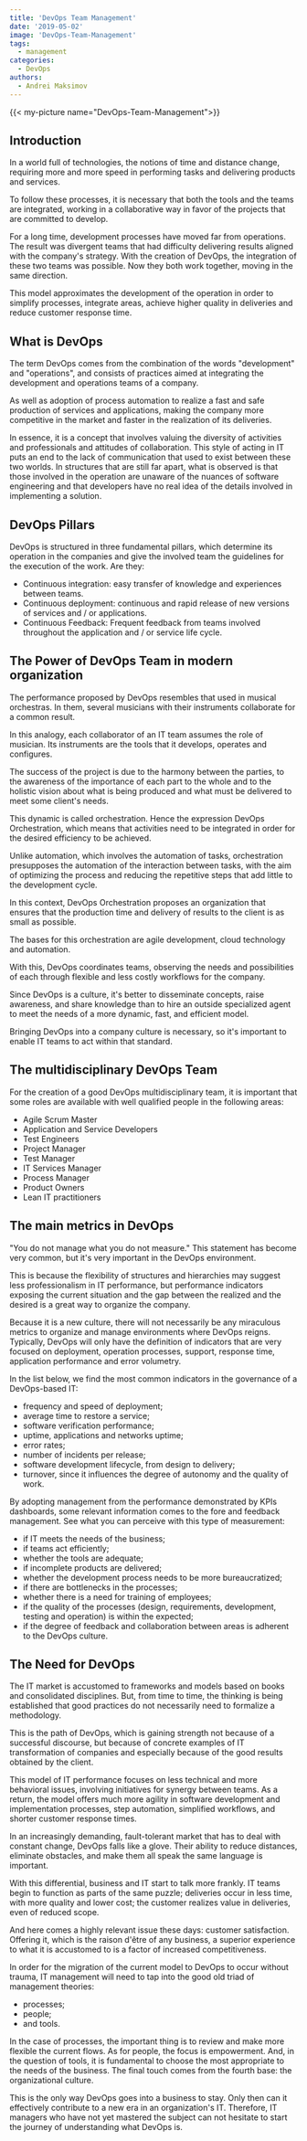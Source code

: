 ```yaml
---
title: 'DevOps Team Management'
date: '2019-05-02'
image: 'DevOps-Team-Management'
tags:
  - management
categories:
  - DevOps
authors:
  - Andrei Maksimov
---
```


{{< my-picture name="DevOps-Team-Management">}}

## Introduction

In a world full of technologies, the notions of time and distance change, requiring more and more speed in performing tasks and delivering products and services.

To follow these processes, it is necessary that both the tools and the teams are integrated, working in a collaborative way in favor of the projects that are committed to develop.

For a long time, development processes have moved far from operations. The result was divergent teams that had difficulty delivering results aligned with the company's strategy. With the creation of DevOps, the integration of these two teams was possible. Now they both work together, moving in the same direction.

This model approximates the development of the operation in order to simplify processes, integrate areas, achieve higher quality in deliveries and reduce customer response time.

## What is DevOps

The term DevOps comes from the combination of the words "development" and "operations", and consists of practices aimed at integrating the development and operations teams of a company.

As well as adoption of process automation to realize a fast and safe production of services and applications, making the company more competitive in the market and faster in the realization of its deliveries.

In essence, it is a concept that involves valuing the diversity of activities and professionals and attitudes of collaboration.
This style of acting in IT puts an end to the lack of communication that used to exist between these two worlds. In structures that are still far apart, what is observed is that those involved in the operation are unaware of the nuances of software engineering and that developers have no real idea of the details involved in implementing a solution.

## DevOps Pillars

DevOps is structured in three fundamental pillars, which determine its operation in the companies and give the involved team the guidelines for the execution of the work. Are they:

- Continuous integration: easy transfer of knowledge and experiences between teams.
- Continuous deployment: continuous and rapid release of new versions of services and / or applications.
- Continuous Feedback: Frequent feedback from teams involved throughout the application and / or service life cycle.

## The Power of DevOps Team in modern organization

The performance proposed by DevOps resembles that used in musical orchestras. In them, several musicians with their instruments collaborate for a common result.

In this analogy, each collaborator of an IT team assumes the role of musician. Its instruments are the tools that it develops, operates and configures.

The success of the project is due to the harmony between the parties, to the awareness of the importance of each part to the whole and to the holistic vision about what is being produced and what must be delivered to meet some client's needs.

This dynamic is called orchestration. Hence the expression DevOps Orchestration, which means that activities need to be integrated in order for the desired efficiency to be achieved.

Unlike automation, which involves the automation of tasks, orchestration presupposes the automation of the interaction between tasks, with the aim of optimizing the process and reducing the repetitive steps that add little to the development cycle.

In this context, DevOps Orchestration proposes an organization that ensures that the production time and delivery of results to the client is as small as possible.

The bases for this orchestration are agile development, cloud technology and automation.

With this, DevOps coordinates teams, observing the needs and possibilities of each through flexible and less costly workflows for the company.

Since DevOps is a culture, it's better to disseminate concepts, raise awareness, and share knowledge than to hire an outside specialized agent to meet the needs of a more dynamic, fast, and efficient model.

Bringing DevOps into a company culture is necessary, so it's important to enable IT teams to act within that standard.

## The multidisciplinary DevOps Team

For the creation of a good DevOps multidisciplinary team, it is important that some roles are available with well qualified people in the following areas:

- Agile Scrum Master
- Application and Service Developers
- Test Engineers
- Project Manager
- Test Manager
- IT Services Manager
- Process Manager
- Product Owners
- Lean IT practitioners

## The main metrics in DevOps

"You do not manage what you do not measure." This statement has become very common, but it's very important in the DevOps environment.

This is because the flexibility of structures and hierarchies may suggest less professionalism in IT performance, but performance indicators exposing the current situation and the gap between the realized and the desired is a great way to organize the company.

Because it is a new culture, there will not necessarily be any miraculous metrics to organize and manage environments where DevOps reigns. Typically, DevOps will only have the definition of indicators that are very focused on deployment, operation processes, support, response time, application performance and error volumetry.

In the list below, we find the most common indicators in the governance of a DevOps-based IT:

- frequency and speed of deployment;
- average time to restore a service;
- software verification performance;
- uptime, applications and networks uptime;
- error rates;
- number of incidents per release;
- software development lifecycle, from design to delivery;
- turnover, since it influences the degree of autonomy and the quality of work.

By adopting management from the performance demonstrated by KPIs dashboards, some relevant information comes to the fore and feedback management. See what you can perceive with this type of measurement:

- if IT meets the needs of the business;
- if teams act efficiently;
- whether the tools are adequate;
- if incomplete products are delivered;
- whether the development process needs to be more bureaucratized;
- if there are bottlenecks in the processes;
- whether there is a need for training of employees;
- if the quality of the processes (design, requirements, development, testing and operation) is within the expected;
- if the degree of feedback and collaboration between areas is adherent to the DevOps culture.

## The Need for DevOps

The IT market is accustomed to frameworks and models based on books and consolidated disciplines. But, from time to time, the thinking is being established that good practices do not necessarily need to formalize a methodology.

This is the path of DevOps, which is gaining strength not because of a successful discourse, but because of concrete examples of IT transformation of companies and especially because of the good results obtained by the client.

This model of IT performance focuses on less technical and more behavioral issues, involving initiatives for synergy between teams. As a return, the model offers much more agility in software development and implementation processes, step automation, simplified workflows, and shorter customer response times.

In an increasingly demanding, fault-tolerant market that has to deal with constant change, DevOps falls like a glove. Their ability to reduce distances, eliminate obstacles, and make them all speak the same language is important.

With this differential, business and IT start to talk more frankly. IT teams begin to function as parts of the same puzzle; deliveries occur in less time, with more quality and lower cost; the customer realizes value in deliveries, even of reduced scope.

And here comes a highly relevant issue these days: customer satisfaction. Offering it, which is the raison d'être of any business, a superior experience to what it is accustomed to is a factor of increased competitiveness.

In order for the migration of the current model to DevOps to occur without trauma, IT management will need to tap into the good old triad of management theories:

- processes;
- people;
- and tools.

In the case of processes, the important thing is to review and make more flexible the current flows. As for people, the focus is empowerment. And, in the question of tools, it is fundamental to choose the most appropriate to the needs of the business. The final touch comes from the fourth base: the organizational culture.

This is the only way DevOps goes into a business to stay. Only then can it effectively contribute to a new era in an organization's IT. Therefore, IT managers who have not yet mastered the subject can not hesitate to start the journey of understanding what DevOps is.
